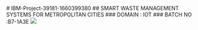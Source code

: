 <!DOCTYPE html>
<html>
     <body>
      # IBM-Project-39181-1660399380
      ## SMART WASTE MANAGEMENT SYSTEMS FOR METROPOLITAN CITIES
      ### DOMAIN : IOT
      ### BATCH NO :B7-1A3E
      <img src="https://media.giphy.com/media/3o6UBpHgaXFDNAuttm/giphy.gif">
   </body>
</html>
